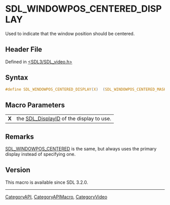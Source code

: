 # SDL_WINDOWPOS_CENTERED_DISPLAY

Used to indicate that the window position should be centered.

## Header File

Defined in [<SDL3/SDL_video.h>](https://github.com/libsdl-org/SDL/blob/main/include/SDL3/SDL_video.h)

## Syntax

```c
#define SDL_WINDOWPOS_CENTERED_DISPLAY(X)  (SDL_WINDOWPOS_CENTERED_MASK|(X))
```

## Macro Parameters

|       |                                                           |
| ----- | --------------------------------------------------------- |
| **X** | the [SDL_DisplayID](SDL_DisplayID) of the display to use. |

## Remarks

[SDL_WINDOWPOS_CENTERED](SDL_WINDOWPOS_CENTERED) is the same, but always
uses the primary display instead of specifying one.

## Version

This macro is available since SDL 3.2.0.





----
[CategoryAPI](CategoryAPI), [CategoryAPIMacro](CategoryAPIMacro), [CategoryVideo](CategoryVideo)

